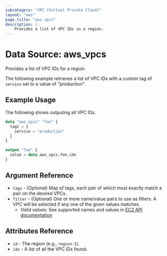 ```yaml
---
subcategory: "VPC (Virtual Private Cloud)"
layout: "aws"
page_title: "aws_vpcs"
description: |-
    Provides a list of VPC IDs in a region.
---
```


# Data Source: aws_vpcs

Provides a list of VPC IDs for a region.

The following example retrieves a list of VPC IDs with a custom tag of `service` set to a value of "production".

## Example Usage

The following shows outputing all VPC IDs.

```terraform
data "aws_vpcs" "foo" {
  tags = {
    service = "production"
  }
}

output "foo" {
  value = data.aws_vpcs.foo.ids
}
```

## Argument Reference

* `tags` - (Optional) Map of tags, each pair of which must exactly match
  a pair on the desired VPCs.
* `filter` - (Optional) One or more name/value pairs to use as filters.
  A VPC will be selected if any one of the given values matches.
    * _Valid values:_ See supported names and values in [EC2 API documentation][describe-vpcs]

## Attributes Reference

* `id` - The region (e.g., `region-1`).
* `ids` - A list of all the VPC IDs found.

[describe-vpcs]: https://docs.cloud.croc.ru/en/api/ec2/vpcs/DescribeVpcs.html
